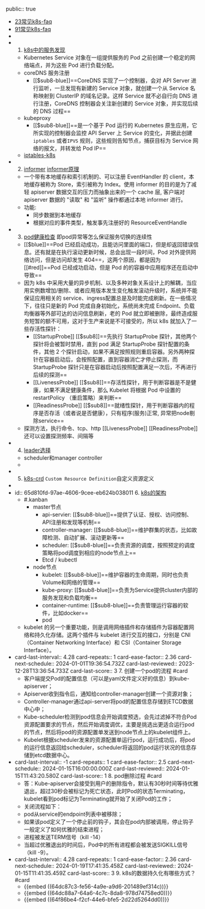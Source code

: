 public:: true

- [23常见k8s-faq](https://www.51cto.com/article/706611.html)
- [91常见k8s-faq](https://github.com/0voice/k8s_awesome_document/blob/main/91%E9%81%93%E5%B8%B8%E8%A7%81%E7%9A%84Kubernetes%E9%9D%A2%E8%AF%95%E9%A2%98%E6%80%BB%E7%BB%93.md)
-
- 1. [k8s中的服务发现](https://blog.fleeto.us/post/demystifying-kubernetes-service-discovery/)<a class="ask"></a>
	- Kubernetes Service 对象在一组提供服务的 Pod 之前创建一个稳定的网络端点，并为这些 Pod 进行负载分配。
	- coreDNS 服务注册
		- [[$sub8-blue]]==CoreDNS 实现了一个控制器，会对 API Server 进行监听，一旦发现有新建的 Service 对象，就创建一个从 Service 名称映射到 ClusterIP 的域名记录。这样 Service 就不必自行向 DNS 进行注册，CoreDNS 控制器会关注新创建的 Service 对象，并实现后续的 DNS 过程==
	- kubeproxy
		- [[$sub8-blue]]==是一个基于 Pod 运行的 Kubernetes 原生应用，它所实现的控制器会监控 API Server 上 Service 的变化，并据此创建 `iptables` 或者`IPVS` 规则，这些规则告知节点，捕获目标为 Service 网络的报文，并转发给 Pod IP==
	- [iptables-k8s](https://yuerblog.cc/2019/12/09/k8s-%E6%89%8B%E6%8A%8A%E6%89%8B%E5%88%86%E6%9E%90service%E7%94%9F%E6%88%90%E7%9A%84iptables%E8%A7%84%E5%88%99/)
- 2. [informer](https://zhuanlan.zhihu.com/p/59660536)  [informer原理](https://www.jianshu.com/p/cc1444867c70)
	- 一个带有本地缓存和索引机制的、可以注册 EventHandler 的 client，本地缓存被称为 Store，索引被称为 Index。使用 informer 的目的是为了减轻 apiserver 数据交互的压力而抽象出来的一个 cache 层, 客户端对 apiserver 数据的 "读取" 和 "监听" 操作都通过本地 informer 进行。
	- 功能:
		- 同步数据到本地缓存
		- 根据对应的事件类型，触发事先注册好的 ResourceEventHandle
- 3. [pod健康检查](https://www.cnblogs.com/fengjian2016/p/17078670.html) 即pod异常等怎么保证服务切换的连续性 <a class="ask"></a>
	- [[$blue]]==Pod 已经启动成功，且能访问里面的端口，但是却返回错误信息。还有就是在执行滚动更新时候，总会出现一段时间，Pod 对外提供网络访问，但是访问却发生 404==，这两个原因，都是因为 [[#red]]==Pod 已经成功启动，但是 Pod 的的容器中应用程序还在启动中导致==
	- 因为 k8s 中采用大量的异步机制、以及多种对象关系设计上的解耦，当应用实例数增加/删除、或者应用版本发生变化触发滚动升级时，系统并不能保证应用相关的 service、ingress配置总是及时能完成刷新。在一些情况下，往往只是新的 Pod 完成自身初始化，系统尚未完成 
	  Endpoint、负载均衡器等外部可达的访问信息刷新，老的 Pod 就立即被删除，最终造成服务短暂的额不可用，这对于生产来说是不可接受的，所以 k8s 就加入了一些存活性探针：
		- [[StartupProbe]]   [[$sub8]]==先执行 StartupProbe 探针，其他两个探针将会被暂时禁用，直到 pod 满足 StartupProbe 探针配置的条件，其他 2 个探针启动，如果不满足按照规则重启容器。另外两种探针在容器启动后，会按照配置，直到容器消亡才停止探测，而 StartupProbe 探针只是在容器启动后按照配置满足一次后，不再进行后续的探测==
		- [[LivenessProbe]]  [[$sub8]]==存活性探针，用于判断容器是不是健康，如果不满足健康条件，那么 Kubelet 将根据 Pod 中设置的 restartPolicy （重启策略）来判断==
		- [[ReadinessProbe]]  [[$sub8]]==就绪性探针，用于判断容器内的程序是否存活（或者说是否健康），只有程序(服务)正常, 异常把node剔除service==
	- 探测方法，执行命令、tcp、http [[LivenessProbe]] [[ReadinessProbe]]  还可以设置探测频率、间隔等
- 4. [leader选择](https://blog.csdn.net/weixin_39961559/article/details/81877056)
	- scheduler和manager controller
	-
- 5. [k8s-crd](https://www.cnblogs.com/liugp/p/16683916.html)  `Custom Resource Definition`自定义资源定义
-
- id:: 65d810fd-97ae-4606-9cee-eb624b038011
  6. [k8s的架构](https://www.51cto.com/article/706611.html)
	- #.kanban
		- master节点
			- api-servier: [[$sub8-blue]]==提供了认证、授权、访问控制、API注册和发现等机制==
			- controller-manager: [[$sub8-blue]]==维护群集的状态，比如故障检测、自动扩展、滚动更新等==
			- scheduler: [[$sub8-blue]]==负责资源的调度，按照预定的调度策略将pod调度到相应的node节点上==
			- Etcd / kubectl
		- node节点
			- kubelet: [[$sub8-blue]]==维护容器的生命周期，同时也负责Volume和网络的管理==
			- kube-proxy: [[$sub8-blue]]==负责为Service提供cluster内部的服务发现和负载均衡==
			- container-runtime: [[$sub8-blue]]==负责管理运行容器的软件，比如docker==
			- pod
	- kubelet 的另一个重要功能，则是调用网络插件和存储插件为容器配置网络和持久化存储。这两个插件与 kubelet 进行交互的接口，分别是 CNI（Container Networking Interface）和 CSI（Container Storage Interface）。
- card-last-interval:: 4.28
  card-repeats:: 1
  card-ease-factor:: 2.36
  card-next-schedule:: 2024-01-01T19:36:54.732Z
  card-last-reviewed:: 2023-12-28T13:36:54.733Z
  card-last-score:: 3
  7. 创建一个pod的流程 #card
	- 客户端提交Pod的配置信息（可以是yaml文件定义好的信息）到kube-apiserver；
	- Apiserver收到指令后，通知给controller-manager创建一个资源对象；
	- Controller-manager通过api-server将pod的配置信息存储到ETCD数据中心中；
	- Kube-scheduler检测到pod信息会开始调度预选，会先过滤掉不符合Pod资源配置要求的节点，然后开始调度调优，主要是挑选出更适合运行pod的节点，然后将pod的资源配置单发送到node节点上的kubelet组件上。
	- Kubelet根据scheduler发来的资源配置单运行pod，运行成功后，将pod的运行信息返回给scheduler，scheduler将返回的pod运行状况的信息存储到etcd数据中心。
- card-last-interval:: -1
  card-repeats:: 1
  card-ease-factor:: 2.5
  card-next-schedule:: 2024-01-15T16:00:00.000Z
  card-last-reviewed:: 2024-01-15T11:43:20.580Z
  card-last-score:: 1
  8. pod删除过程 #card
	- 答：Kube-apiserver会接受到用户的删除指令，默认有30秒时间等待优雅退出，超过30秒会被标记为死亡状态，此时Pod的状态Terminating，kubelet看到pod标记为Terminating就开始了关闭Pod的工作；
	- 关闭流程如下：
	- pod从service的endpoint列表中被移除；
	- 如果该pod定义了一个停止前的钩子，其会在pod内部被调用，停止钩子一般定义了如何优雅的结束进程；
	- 进程被发送TERM信号（kill -14）
	- 当超过优雅退出的时间后，Pod中的所有进程都会被发送SIGKILL信号（kill -9）。
- card-last-interval:: 4.28
  card-repeats:: 1
  card-ease-factor:: 2.36
  card-next-schedule:: 2024-01-19T17:41:35.458Z
  card-last-reviewed:: 2024-01-15T11:41:35.459Z
  card-last-score:: 3
  9. k8s的数据持久化有哪些方式？ #card
	- {{embed ((64dc87c3-fe56-4a9e-a9d6-201489ef314c))}}
	- {{embed ((64dc88a7-64a6-4c7c-8da8-978d74758ed0))}}
	- {{embed ((64f86be4-f2cf-44e6-bfe5-2d22d5264dd0))}}